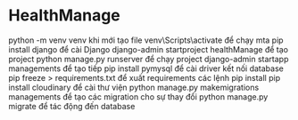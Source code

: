 # HealthManage
python -m venv venv khi mới tạo file
venv\Scripts\activate để chạy mta
pip install django để cài Django
django-admin startproject healthManage để tạo project
python manage.py runserver để chạy project
django-admin startapp managements để tạo tiếp
pip install pymysql để cài driver kết nối database
pip freeze > requirements.txt để xuất requirements các lệnh pip install
pip install cloudinary để cài thư viện
python manage.py makemigrations managements để tạo các migration cho sự thay đổi
python manage.py migrate để tác động đến database

